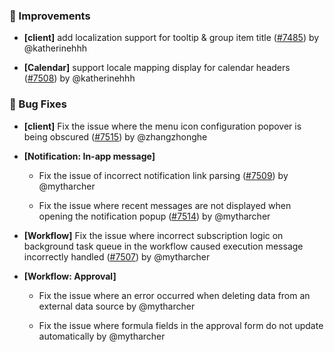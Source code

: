 ### 🚀 Improvements

- **[client]** add localization support for tooltip & group item title ([#7485](https://github.com/nocobase/nocobase/pull/7485)) by @katherinehhh

- **[Calendar]** support locale mapping display for calendar headers ([#7508](https://github.com/nocobase/nocobase/pull/7508)) by @katherinehhh

### 🐛 Bug Fixes

- **[client]** Fix the issue where the menu icon configuration popover is being obscured ([#7515](https://github.com/nocobase/nocobase/pull/7515)) by @zhangzhonghe

- **[Notification: In-app message]**
  - Fix the issue of incorrect notification link parsing ([#7509](https://github.com/nocobase/nocobase/pull/7509)) by @mytharcher

  - Fix the issue where recent messages are not displayed when opening the notification popup ([#7514](https://github.com/nocobase/nocobase/pull/7514)) by @mytharcher

- **[Workflow]** Fix the issue where incorrect subscription logic on background task queue in the workflow caused execution message incorrectly handled ([#7507](https://github.com/nocobase/nocobase/pull/7507)) by @mytharcher

- **[Workflow: Approval]**
  - Fix the issue where an error occurred when deleting data from an external data source by @mytharcher

  - Fix the issue where formula fields in the approval form do not update automatically by @mytharcher

